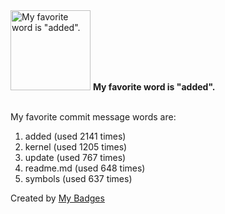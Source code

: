 <img src="https://my-badges.github.io/my-badges/favorite-word.png" alt="My favorite word is &quot;added&quot;." title="My favorite word is &quot;added&quot;." width="128">
<strong>My favorite word is &quot;added&quot;.</strong>
<br><br>

My favorite commit message words are:

1. added (used 2141 times)
2. kernel (used 1205 times)
3. update (used 767 times)
4. readme.md (used 648 times)
5. symbols (used 637 times)


Created by <a href="https://github.com/my-badges/my-badges">My Badges</a>